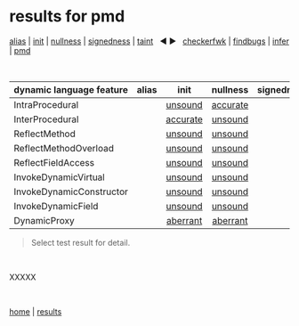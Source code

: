 # results for pmd

[alias](https://github.com/michaelemery/staticanalysis/blob/master/results/alias/README.md) | [init](https://github.com/michaelemery/staticanalysis/blob/master/results/init/README.md) | [nullness](https://github.com/michaelemery/staticanalysis/blob/master/results/nullness/README.md) | [signedness](https://github.com/michaelemery/staticanalysis/blob/master/results/signedness/README.md) | [taint](https://github.com/michaelemery/staticanalysis/blob/master/results/taint/README.md) &nbsp; &#x25c0; &#x25b6; &nbsp; [checkerfwk](https://github.com/michaelemery/staticanalysis/blob/master/results/tool/checkerframework.md) | [findbugs](https://github.com/michaelemery/staticanalysis/blob/master/results/tool/findbugs.md) | [infer](https://github.com/michaelemery/staticanalysis/blob/master/results/tool/infer.md) | [pmd](https://github.com/michaelemery/staticanalysis/blob/master/results/tool/pmd.md)

<br>

| dynamic language feature | alias | init | nullness | signedness | taint |
| --- | :---: | :---: | :---: | :---: | :---: |
| IntraProcedural |  | [unsound](https://github.com/michaelemery/staticanalysis/blob/master/results/nullness/pmd.md#IntraProcedural) | [accurate](https://github.com/michaelemery/staticanalysis/blob/master/results/nullness/pmd.md#IntraProcedural)  |  |  |
| InterProcedural |  | [accurate](https://github.com/michaelemery/staticanalysis/blob/master/results/nullness/pmd.md#InterProcedural) | [unsound](https://github.com/michaelemery/staticanalysis/blob/master/results/nullness/pmd.md#InterProcedural) |  |  |
| ReflectMethod |  | [unsound](https://github.com/michaelemery/staticanalysis/blob/master/results/nullness/pmd.md#ReflectMethod) | [unsound](https://github.com/michaelemery/staticanalysis/blob/master/results/nullness/pmd.md#ReflectMethod) |  |  |
| ReflectMethodOverload |  | [unsound](https://github.com/michaelemery/staticanalysis/blob/master/results/nullness/pmd.md#ReflectMethodOverload) | [unsound](https://github.com/michaelemery/staticanalysis/blob/master/results/nullness/pmd.md#ReflectMethodOverload) |  |  |
| ReflectFieldAccess |  | [unsound](https://github.com/michaelemery/staticanalysis/blob/master/results/nullness/pmd.md#ReflectFieldAccess) | [unsound](https://github.com/michaelemery/staticanalysis/blob/master/results/nullness/pmd.md#ReflectFieldAccess) |  |  |
| InvokeDynamicVirtual |  | [unsound](https://github.com/michaelemery/staticanalysis/blob/master/results/nullness/pmd.md#InvokeDynamicVirtual) | [unsound](https://github.com/michaelemery/staticanalysis/blob/master/results/nullness/pmd.md#InvokeDynamicVirtual) |  |  |
| InvokeDynamicConstructor |  |  [unsound](https://github.com/michaelemery/staticanalysis/blob/master/results/nullness/pmd.md#InvokeDynamicConstructor)| [unsound](https://github.com/michaelemery/staticanalysis/blob/master/results/nullness/pmd.md#InvokeDynamicConstructor) |  |  |
| InvokeDynamicField |  | [unsound](https://github.com/michaelemery/staticanalysis/blob/master/results/nullness/pmd.md#InvokeDynamicField) | [unsound](https://github.com/michaelemery/staticanalysis/blob/master/results/nullness/pmd.md#InvokeDynamicField) |  |  |
| DynamicProxy |  | [aberrant](https://github.com/michaelemery/staticanalysis/blob/master/results/nullness/pmd.md#DynamicProxy) | [aberrant](https://github.com/michaelemery/staticanalysis/blob/master/results/nullness/pmd.md#DynamicProxy) |  |  |

> Select test result for detail.

<br>

XXXXX

<br>

[home](https://github.com/michaelemery/staticanalysis) | [results](https://github.com/michaelemery/staticanalysis/blob/master/results/README.md)

